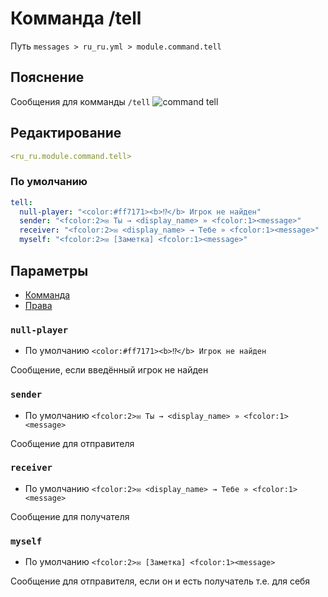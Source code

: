 # Комманда /tell
Путь `messages > ru_ru.yml > module.command.tell`

## Пояснение
Сообщения для комманды `/tell`
![command tell](/commandtell.png)

## Редактирование
```yaml
<ru_ru.module.command.tell>
```

### По умолчанию
```yaml
tell:
  null-player: "<color:#ff7171><b>⁉</b> Игрок не найден"
  sender: "<fcolor:2>✉ Ты → <display_name> » <fcolor:1><message>"
  receiver: "<fcolor:2>✉ <display_name> → Тебе » <fcolor:1><message>"
  myself: "<fcolor:2>✉ [Заметка] <fcolor:1><message>"
```

## Параметры

- [Комманда](/ru/commands/module/command/tell/)
- [Права](/ru/permissions/module/command/tell/)

### `null-player`
- По умолчанию `<color:#ff7171><b>⁉</b> Игрок не найден`

Сообщение, если введённый игрок не найден

### `sender`
- По умолчанию `<fcolor:2>✉ Ты → <display_name> » <fcolor:1><message>`

Сообщение для отправителя

### `receiver`
- По умолчанию `<fcolor:2>✉ <display_name> → Тебе » <fcolor:1><message>`

Сообщение для получателя

### `myself`
- По умолчанию `<fcolor:2>✉ [Заметка] <fcolor:1><message>`

Сообщение для отправителя, если он и есть получатель т.е. для себя


